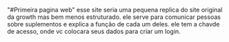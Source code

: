 "#Primeira pagina web"
esse site seria uma pequena replica do site original da growth mas bem menos estruturado. ele serve para comunicar pessoas sobre suplementos e explica a função de cada um deles. ele tem a chavde de acesso, onde vc colocara seus dados para criar um login.

